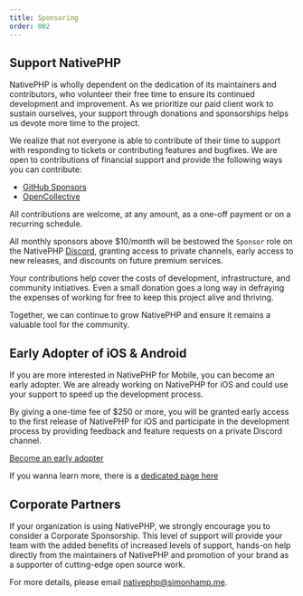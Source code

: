 ```yaml
---
title: Sponsoring
order: 002
---
```

## Support NativePHP

NativePHP is wholly dependent on the dedication of its maintainers and contributors, who volunteer their free time to
ensure its continued development and improvement. As we prioritize our paid client work to sustain ourselves, your
support through donations and sponsorships helps us devote more time to the project.

We realize that not everyone is able to contribute of their time to support with responding to tickets or contributing
features and bugfixes. We are open to contributions of financial support and provide the following ways you can
contribute:

- [GitHub Sponsors](https://github.com/nativephp/laravel?sponsor=1)
- [OpenCollective](https://opencollective.com/nativephp)

All contributions are welcome, at any amount, as a one-off payment or on a recurring schedule.

All monthly sponsors above $10/month will be bestowed the `Sponsor` role on the NativePHP
[Discord](https://discord.gg/X62tWNStZK), granting access to private channels, early access to new releases, and
discounts on future premium services.

Your contributions help cover the costs of development, infrastructure, and community initiatives. Even a small donation
goes a long way in defraying the expenses of working for free to keep this project alive and thriving.

Together, we can continue to grow NativePHP and ensure it remains a valuable tool for the community. 

## Early Adopter of iOS & Android

If you are more interested in NativePHP for Mobile, you can become an early adopter. We are already working on NativePHP for iOS and could use your support to speed up the development process.

By giving a one-time fee of $250 or more, you will be granted early access to the first release of NativePHP for iOS and participate in the development process by providing feedback and feature requests on a private Discord channel.

[Become an early adopter](https://github.com/sponsors/simonhamp) 

If you wanna learn more, there is a  [dedicated page here](/early-adopter)

## Corporate Partners

If your organization is using NativePHP, we strongly encourage you to consider a Corporate Sponsorship. This level of
support will provide your team with the added benefits of increased levels of support, hands-on help directly from the
maintainers of NativePHP and promotion of your brand as a supporter of cutting-edge open source work.

For more details, please email [nativephp@simonhamp.me](mailto:nativephp@simonhamp.me?subject=Corporate%20Sponsorship). 
